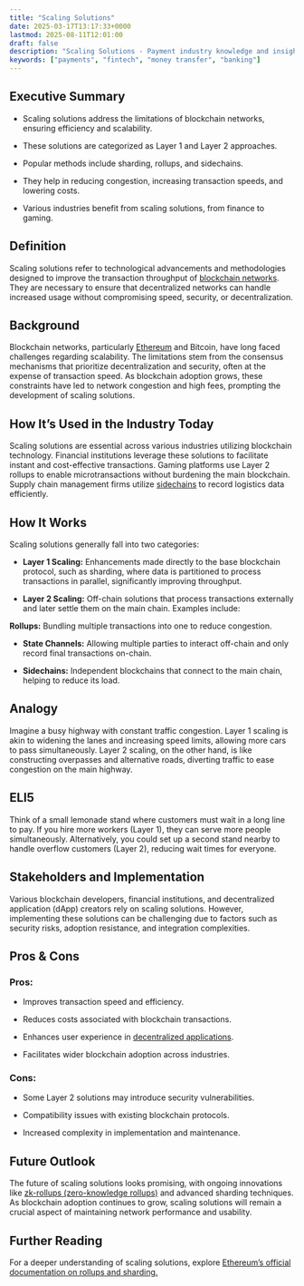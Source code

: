 ```yaml
---
title: "Scaling Solutions"
date: 2025-03-17T13:17:33+0000
lastmod: 2025-08-11T12:01:00
draft: false
description: "Scaling Solutions - Payment industry knowledge and insights"
keywords: ["payments", "fintech", "money transfer", "banking"]
---
```


## Executive Summary

- Scaling solutions address the limitations of blockchain networks, ensuring efficiency and scalability.

- These solutions are categorized as Layer 1 and Layer 2 approaches.

- Popular methods include sharding, rollups, and sidechains.

- They help in reducing congestion, increasing transaction speeds, and lowering costs.

- Various industries benefit from scaling solutions, from finance to gaming.

## Definition

Scaling solutions refer to technological advancements and methodologies designed to improve the transaction throughput of [blockchain networks](https://faisalkhanllc.xyz/resources/payments-wiki/b/blockchain/). They are necessary to ensure that decentralized networks can handle increased usage without compromising speed, security, or decentralization.

## Background

Blockchain networks, particularly [Ethereum](https://faisalkhanllc.xyz/resources/payments-wiki/e/ethereum-blockchain/) and Bitcoin, have long faced challenges regarding scalability. The limitations stem from the consensus mechanisms that prioritize decentralization and security, often at the expense of transaction speed. As blockchain adoption grows, these constraints have led to network congestion and high fees, prompting the development of scaling solutions.

## How It’s Used in the Industry Today

Scaling solutions are essential across various industries utilizing blockchain technology. Financial institutions leverage these solutions to facilitate instant and cost-effective transactions. Gaming platforms use Layer 2 rollups to enable microtransactions without burdening the main blockchain. Supply chain management firms utilize [sidechains](https://faisalkhanllc.xyz/resources/payments-wiki/s/sidechains/) to record logistics data efficiently.

## How It Works

Scaling solutions generally fall into two categories:

- **Layer 1 Scaling:** Enhancements made directly to the base blockchain protocol, such as sharding, where data is partitioned to process transactions in parallel, significantly improving throughput.

- **Layer 2 Scaling:** Off-chain solutions that process transactions externally and later settle them on the main chain. Examples include:

**Rollups:** Bundling multiple transactions into one to reduce congestion.

- **State Channels:** Allowing multiple parties to interact off-chain and only record final transactions on-chain.

- **Sidechains:** Independent blockchains that connect to the main chain, helping to reduce its load.

## Analogy

Imagine a busy highway with constant traffic congestion. Layer 1 scaling is akin to widening the lanes and increasing speed limits, allowing more cars to pass simultaneously. Layer 2 scaling, on the other hand, is like constructing overpasses and alternative roads, diverting traffic to ease congestion on the main highway.

## ELI5

Think of a small lemonade stand where customers must wait in a long line to pay. If you hire more workers (Layer 1), they can serve more people simultaneously. Alternatively, you could set up a second stand nearby to handle overflow customers (Layer 2), reducing wait times for everyone.

## Stakeholders and Implementation

Various blockchain developers, financial institutions, and decentralized application (dApp) creators rely on scaling solutions. However, implementing these solutions can be challenging due to factors such as security risks, adoption resistance, and integration complexities.

## Pros & Cons

### Pros:

- Improves transaction speed and efficiency.

- Reduces costs associated with blockchain transactions.

- Enhances user experience in [decentralized applications](https://faisalkhanllc.xyz/resources/payments-wiki/d/decentralized-applications-dapps/).

- Facilitates wider blockchain adoption across industries.

### Cons:

- Some Layer 2 solutions may introduce security vulnerabilities.

- Compatibility issues with existing blockchain protocols.

- Increased complexity in implementation and maintenance.

## Future Outlook

The future of scaling solutions looks promising, with ongoing innovations like [zk-rollups (zero-knowledge rollups)](https://faisalkhanllc.xyz/resources/payments-wiki/z/zk-rollups-zero-knowledge-rollups/) and advanced sharding techniques. As blockchain adoption continues to grow, scaling solutions will remain a crucial aspect of maintaining network performance and usability.

## Further Reading

For a deeper understanding of scaling solutions, explore [Ethereum’s official documentation on rollups and sharding.](https://ethereum.org/en/developers/docs/scaling/)